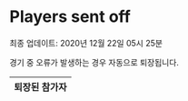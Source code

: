 # Players sent off
최종 업데이트: 2020년 12월 22일 05시 25분


경기 중 오류가 발생하는 경우 자동으로 퇴장됩니다.


| 퇴장된 참가자 |
|:---:|